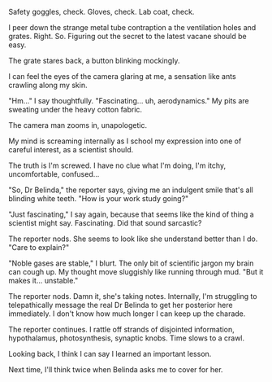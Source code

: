 Safety goggles, check. Gloves, check. Lab coat, check.

I peer down the strange metal tube contraption a the ventilation holes and grates. Right. So. Figuring out the secret to the latest vacane should be easy.

The grate stares back, a button blinking mockingly.

I can feel the eyes of the camera glaring at me, a sensation like ants crawling along my skin.

"Hm..." I say thoughtfully. "Fascinating... uh, aerodynamics." My pits are sweating under the heavy cotton fabric.

The camera man zooms in, unapologetic.

My mind is screaming internally as I school my expression into one of careful interest, as a scientist should.

The truth is I'm screwed. I have no clue what I'm doing, I'm itchy, uncomfortable, confused...

"So, Dr Belinda," the reporter says, giving me an indulgent smile that's all blinding white teeth. "How is your work study going?"

"Just fascinating," I say again, because that seems like the kind of thing a scientist might say. Fascinating. Did that sound sarcastic?

The reporter nods. She seems to look like she understand better than I do. "Care to explain?"

"Noble gases are stable," I blurt. The only bit of scientific jargon my brain can cough up. My thought move sluggishly like running through mud. "But it makes it... unstable."

The reporter nods. Damn it, she's taking notes. Internally, I'm struggling to telepathically message the real Dr Belinda to get her posterior here immediately. I don't know how much longer I can keep up the charade.

The reporter continues. I rattle off strands of disjointed information, hypothalamus, photosynthesis, synaptic knobs. Time slows to a crawl.

Looking back, I think I can say I learned an important lesson.

Next time, I'll think twice when Belinda asks me to cover for her.
